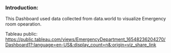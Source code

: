 ### Introduction:

This Dashboard used data collected from data.world to visualize Emergency room opearation.

Tableau public: 
https://public.tableau.com/views/EmergencyDepartment_16548236204270/Dashboard1?:language=en-US&:display_count=n&:origin=viz_share_link
